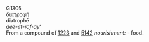 G1305  
διατροφή  
diatrophē  
*dee-at-rof-ay‘*  
From a compound of [1223](g1223) and [5142](g5142) *nourishment:* -
food.  
